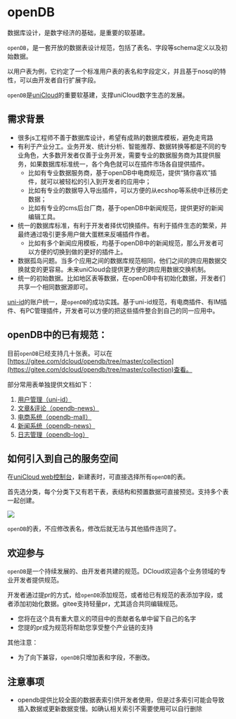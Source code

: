 # openDB

数据库设计，是数字经济的基础，是重要的软基建。

`openDB`，是一套开放的数据表设计规范，包括了表名、字段等schema定义以及初始数据。

以用户表为例，它约定了一个标准用户表的表名和字段定义，并且基于nosql的特性，可以由开发者自行扩展字段。

`openDB`是[uniCloud](https://uniapp.dcloud.io/uniCloud/)的重要软基建，支撑uniCloud数字生态的发展。

## 需求背景
- 很多js工程师不善于数据库设计，希望有成熟的数据库模板，避免走弯路
- 有利于产业分工。业务开发、统计分析、智能推荐、数据转换等都是不同的专业角色，大多数开发者仅善于业务开发，需要专业的数据服务商为其提供服务，如果数据库标准统一，各个角色就可以在插件市场各自提供插件。
  * 比如有专业数据服务商，基于openDB中电商规范，提供“猜你喜欢”插件，就可以被轻松的引入到开发者的应用中；
  * 比如有专业的数据导入导出插件，可以方便的从ecshop等系统中迁移历史数据；
  * 比如有专业的cms后台厂商，基于openDB中新闻规范，提供更好的新闻编辑工具。
- 统一的数据库标准，有利于开发者择优切换插件。有利于插件生态的繁荣，并最终通过吸引更多用户做大蛋糕来反哺插件作者。
  * 比如有多个新闻应用模板，均基于openDB中的新闻规范，那么开发者可以方便的切换到做的更好的插件上。
- 数据孤岛问题。当多个应用之间的数据库规范相同，他们之间的跨应用数据交换就变的更容易。未来uniCloud会提供更方便的跨应用数据交换机制。
- 统一的初始数据。比如地区表等数据，在openDB中有初始化数据，开发者们共享一个相同数据源即可。

[uni-id](https://uniapp.dcloud.io/uniCloud/uni-id)的账户统一，是`openDB`的成功实践。基于uni-id规范，有电商插件、有IM插件、有PC管理插件，开发者可以方便的把这些插件整合到自己的同一应用中。


## openDB中的已有规范：

目前`openDB`已经支持几十张表。可以在[https://gitee.com/dcloud/opendb/tree/master/collection](https://gitee.com/dcloud/opendb/tree/master/collection)查看。

部分常用表单独提供文档如下：

1. [用户管理（uni-id）](uni-id.md)
2. [文章&评论（opendb-news）](opendb-news.md)
3. [电商系统（opendb-mall）](opendb-mall.md)
4. [新闻系统（opendb-news）](opendb-news.md)
5. [日志管理（opendb-log）](opendb-log.md)

## 如何引入到自己的服务空间

在[uniCloud web控制台](https://unicloud.dcloud.net.cn)，新建表时，可直接选择所有`openDB`的表。

首先选分类，每个分类下又有若干表，表结构和预置数据可直接预览。支持多个表一起创建。

![](https://static-eefb4127-9f58-4963-a29b-42856d4205ee.bspapp.com/newopendb.jpg)

`openDB`的表，不应修改表名，修改后就无法与其他插件连同了。

## 欢迎参与

`openDB`是一个持续发展的、由开发者共建的规范。DCloud欢迎各个业务领域的专业开发者提供规范。

开发者通过提pr的方式，给`openDB`添加规范，或者给已有规范的表添加字段，或者添加初始化数据。gitee支持轻量pr，尤其适合共同编辑规范。

- 您将在这个具有重大意义的项目中的贡献者名单中留下自己的名字
- 您提的pr成为规范将帮助您享受整个产业链的支持

其他注意：

- 为了向下兼容，`openDB`只增加表和字段，不删改。

## 注意事项

- opendb提供比较全面的数据表索引供开发者使用，但是过多索引可能会导致插入数据或更新数据变慢。如确认相关索引不需要使用可以自行删除